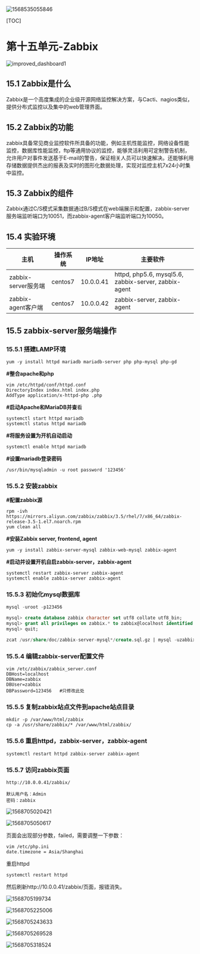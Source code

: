 ![1568535055846](assets/1568535055846.png)



[TOC]



# 第十五单元-Zabbix

![improved_dashboard1](assets/improved_dashboard1.png)



## 15.1 Zabbix是什么

​	Zabbix是一个高度集成的企业级开源网络监控解决方案，与Cacti、nagios类似，提供分布式监控以及集中的web管理界面。



## 15.2 Zabbix的功能

​	zabbix具备常见商业监控软件所具备的功能，例如主机性能监控，网络设备性能监控，数据库性能监控，ftp等通用协议的监控，能够灵活利用可定制警告机制，允许用户对事件发送基于E-mail的警告，保证相关人员可以快速解决。还能够利用存储数据提供杰出的报表及实时的图形化数据处理，实现对监控主机7x24小时集中监控。



## 15.3 Zabbix的组件

​	Zabbix通过C/S模式采集数据通过B/S模式在web端展示和配置，zabbix-server服务端监听端口为10051，而zabbix-agent客户端监听端口为10050。





## 15.4 实验环境

| 主机                | 操作系统 | IP地址    | 主要软件                                              |
| ------------------- | -------- | --------- | ----------------------------------------------------- |
| zabbix-server服务端 | centos7  | 10.0.0.41 | httpd, php5.6, mysql5.6, zabbix-server,  zabbix-agent |
| zabbix-agent客户端  | centos7  | 10.0.0.42 | zabbix-server,  zabbix-agent                          |



## 15.5 zabbix-server服务端操作

### 15.5.1 搭建LAMP环境

```
yum -y install httpd mariadb mariadb-server php php-mysql php-gd
```

**#整合apache和php**

```
vim /etc/httpd/conf/httpd.conf
DirectoryIndex index.html index.php
AddType application/x-httpd-php .php
```

**#启动Apache和MariaDB并查**看

```
systemctl start httpd mariadb
systemctl status httpd mariadb
```

**#将服务设置为开机自动启动**

```
systemctl enable httpd mariadb
```

**#设置mariadb登录密码**

```
/usr/bin/mysqladmin -u root password '123456'
```



### 15.5.2 安装zabbix

**#配置zabbix源**

```shell
rpm -ivh https://mirrors.aliyun.com/zabbix/zabbix/3.5/rhel/7/x86_64/zabbix-release-3.5-1.el7.noarch.rpm
yum clean all
```

**#安装Zabbix server, frontend, agent**

```shell
yum -y install zabbix-server-mysql zabbix-web-mysql zabbix-agent
```

**#启动并设置开机自启zabbix-server，zabbix-agent**

```shell
systemctl restart zabbix-server zabbix-agent
systemctl enable zabbix-server zabbix-agent
```



### 15.5.3 初始化mysql数据库

```sql
mysql -uroot -p123456

mysql> create database zabbix character set utf8 collate utf8_bin;
mysql> grant all privileges on zabbix.* to zabbix@localhost identified by '123456';
mysql> quit;

zcat /usr/share/doc/zabbix-server-mysql*/create.sql.gz | mysql -uzabbix -p123456 zabbix
```



### 15.5.4 编辑zabbix-server配置文件

```shell
vim /etc/zabbix/zabbix_server.conf
DBHost=localhost
DBName=zabbix
DBUser=zabbix
DBPassword=123456	#只修改此处
```



### 15.5.5 复制zabbix站点文件到apache站点目录

```
mkdir -p /var/www/html/zabbix
cp -a /usr/share/zabbix/* /var/www/html/zabbix/
```



### 15.5.6 重启httpd，zabbix-server，zabbix-agent

```
systemctl restart httpd zabbix-server zabbix-agent
```





### 15.5.7 访问zabbix页面

```shell
http://10.0.0.41/zabbix/

默认用户名：Admin 
密码：zabbix
```



![1568705020421](assets/1568705020421.png)





![1568705050617](assets/1568705050617.png)

页面会出现部分参数，failed，需要调整一下参数：

```
vim /etc/php.ini 
date.timezone = Asia/Shanghai
```

重启httpd

```
systemctl restart httpd
```


然后刷新http://10.0.0.41/zabbix/页面，报错消失。



![1568705199734](assets/1568705199734.png)

![1568705225006](assets/1568705225006.png)



![1568705243633](assets/1568705243633.png)

![1568705269528](assets/1568705269528.png)

![1568705318524](assets/1568705318524.png)













